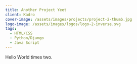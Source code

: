 ```yaml
---
title: Another Project Yeet
client: Kadro
cover-image: /assets/images/projects/project-2-thumb.jpg
logo-image: /assets/images/logos/logo-2-inverse.svg
tags: 
  - HTML/CSS
  - Python/Django
  - Java Script
---
```

Hello World times two.
